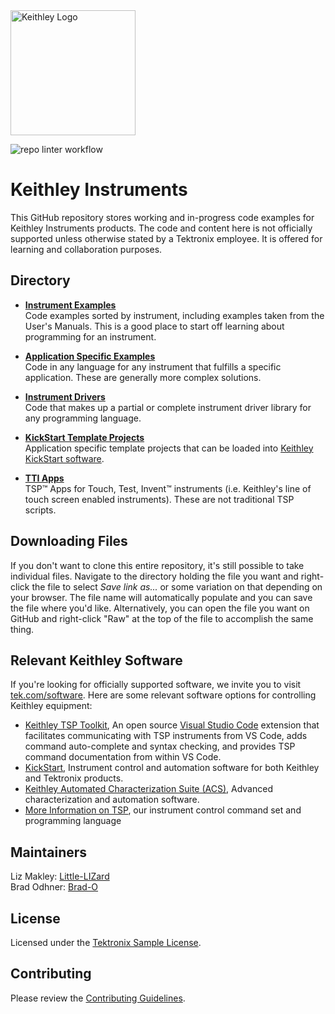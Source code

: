 <picture>
<source media="(prefers-color-scheme: dark)" srcset="https://theme.tekcloud.com/prod/github/keithley-logo-dark-mode.png" width="200px">
  <source media="(prefers-color-scheme: light)" srcset="https://theme.tekcloud.com/prod/github/keithley-logo-light-mode.png" width="200px">
  <img alt="Keithley Logo" src="https://theme.tekcloud.com/prod/github/keithley-logo-light-mode.png" width="200px">
</picture>

![repo linter workflow](https://github.com/tektronix/keithley/actions/workflows/tek-repo-lint.yml/badge.svg)

# Keithley Instruments 

This GitHub repository stores working and in-progress code examples for Keithley Instruments products. The code and content here is not officially supported unless otherwise stated by a Tektronix employee. It is offered for learning and collaboration purposes.

## Directory

* **[Instrument Examples](./Instrument_Examples)**  
Code examples sorted by instrument, including examples taken from the User's Manuals. This is a good place to start off learning about programming for an instrument.

* **[Application Specific Examples](./Application_Specific)**  
Code in any language for any instrument that fulfills a specific application. These are generally more complex solutions.

* **[Instrument Drivers](./Drivers)**  
Code that makes up a partial or complete instrument driver library for any programming language.

* **[KickStart Template Projects](./KickStart_Template_Projects/)**  
Application specific template projects that can be loaded into [Keithley KickStart software](https://www.tek.com/products/keithley/keithley-control-software-bench-instruments/kickstart). 

* **[TTI Apps](./TTI_Apps)**  
TSP:tm: Apps for Touch, Test, Invent:tm: instruments (i.e. Keithley's line of touch screen enabled instruments). These are not traditional TSP scripts.

## Downloading Files

If you don't want to clone this entire repository, it's still possible to take individual files. Navigate to the directory holding the file you want and right-click the file to select _Save link as..._ or some variation on that depending on your browser. The file name will automatically populate and you can save the file where you'd like. Alternatively, you can open the file you want on GitHub and right-click "Raw" at the top of the file to accomplish the same thing.

## Relevant Keithley Software

If you're looking for officially supported software, we invite you to visit [tek.com/software](https://www.tek.com/software). Here are some relevant software options for controlling Keithley equipment:
- [Keithley TSP Toolkit](https://github.com/tektronix/tsp-toolkit), An open source [Visual Studio Code](https://code.visualstudio.com/) extension that facilitates communicating with TSP instruments from VS Code, adds command auto-complete and syntax checking, and provides TSP command documentation from within VS Code.
- [KickStart](https://www.tek.com/products/keithley/keithley-control-software-bench-instruments/kickstart), Instrument control and automation software for both Keithley and Tektronix products.
- [Keithley Automated Characterization Suite (ACS)](https://www.tek.com/products/keithley/semiconductor-test-systems/automated-characterization-suite), Advanced characterization and automation software.
- [More Information on TSP](https://www.tek.com/solutions/application/test-automation/tsp-for-test-automation), our instrument control command set and programming language

## Maintainers

Liz Makley: [Little-LIZard](https://github.com/Little-LIZard)  
Brad Odhner: [Brad-O](https://github.com/Brad-O)  

## License

Licensed under the [Tektronix Sample License](https://www.tek.com/sample-license).

## Contributing

Please review the [Contributing Guidelines](/CONTRIBUTING.md).
